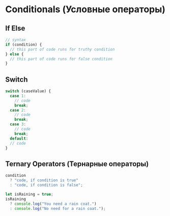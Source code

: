 # Conditionals (Условные операторы)

## If Else

```js
// syntax
if (condition) {
  // this part of code runs for truthy condition
} else {
  // this part of code runs for false condition
}
```

## Switch

```js
switch (caseValue) {
  case 1:
    // code
    break;
  case 2:
    // code
    break;
  case 3:
    // code
    break;
  default:
  // code
}
```

## Ternary Operators (Тернарные операторы)

```js
condition
  ? "code, if condition is true"
  : "code, if condition is false";

let isRaining = true;
isRaining
  ? console.log("You need a rain coat.")
  : console.log("No need for a rain coat.");
```
